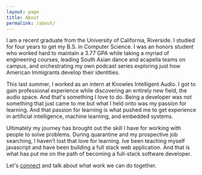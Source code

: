 ```yaml
---
layout: page
title: About
permalink: /about/
---
```


I am a recent graduate from the University of California, Riverside. I studied for four years to get my B.S. in Computer Science. I was an honors student who worked hard to maintain a 3.77 GPA while taking a myriad of engineering courses, leading South Asian dance and acapella teams on campus, and orchestrating my own podcast series exploring just how American Immigrants develop their identities. 

This last summer, I worked as an intern at Knowles Intelligent Audio. I got to gain professional experience while discovering an entirely new field, the audio space. And that's something I love to do. Being a developer was not something that just came to me but what I held onto was my passion for learning. And that passion for learning is what pushed me to get experience in artificial intelligence, machine learning, and embedded systems. 

Ultimately my journey has brought out the skill I have for working with people to solve problems. During quarantine and my prospective job searching, I haven’t lost that love for learning. Ive been teaching myself javascript and have been building a full stack web application. And that is what has put me on the path of becoming a full-stack software developer.

Let's <a class="u-email" href="mailto:alexjosthomas@gmail.com">connect</a> and talk about what work we can do together.
